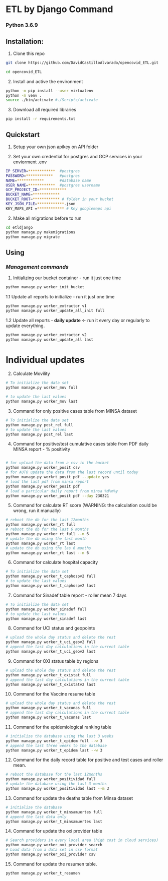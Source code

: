 # ETL by Django Command

### Python 3.6.9

## **Installation:**

1.  Clone this repo

```bash
git clone https://github.com/DavidCastilloAlvarado/opencovid_ETL.git

cd opencovid_ETL
```

2.  Install and active the environment

```bash
python -m pip install --user virtualenv
python -m venv .
source ./bin/activate #./Scripts/activate
```

3.  Download all required libraries

```bash
pip install -r requirements.txt
```

## **Quickstart**

1. Setup your own json apikey on API folder

2. Set your own credential for postgres and GCP services in your enviorment .env

```bash
IP_SERVER=************  #postgres
PASSWORD=************   #postgres
NAME=************       #database name
USER_NAME=************  #postgres username
GCP_PROJECT_ID=************
BUCKET_NAME=************
BUCKET_ROOT=************ # folder in your bucket
KEY_JSON_FILE=************.json
KEY_MAPS_API =************ # Key googlemaps api
```

2.  Make all migrations before to run

```bash
cd etldjango
python manage.py makemigrations
python manage.py migrate
```

## **Using**

### _Management commands_

1. Initializing our bucket container - run it just one time

```bash
python manage.py worker_init_bucket
```

1.1 Update all reports to initialize - run it just one time

```bash
python manage.py worker_extractor v1
python manage.py worker_update_all_init full
```

1.2 Update all reports - **daily update** <- run it every day or regularly to update everything.

```bash
python manage.py worker_extractor v2
python manage.py worker_update_all last
```

# Individual updates

2. Calculate Movility

```bash
# To initialize the data set
python manage.py worker_mov full

# to update the last values
python manage.py worker_mov last

```

3. Command for only positive cases table from MINSA dataset

```bash
# To initialize the data set
python manage.py post_rel full
# to update the last values
python manage.py post_rel last

```

4. Command for positive/test cumulative cases table from PDF daily MINSA report - % positivity

```bash

# for upload the data from a csv in the bucket
python manage.py worker_posit csv
# for AUTO update the data from the last record until today
python manage.py workrt_posit pdf --update yes
# load the last pdf from minsa report
python manage.py worker_posit pdf
# load a particular daily report from minsa %d%m%y
python manage.py worker_posit pdf --day 230321
```

5. Command for calculate RT score (WARNING: the calculation could be wrong, run it manually)

```bash
# reboot the db for the last 12months
python manage.py worker_rt full
# reboot the db for the last 6 months
python manage.py worker_rt full --m 6
# update the db using the last month
python manage.py worker_rt last
# update the db using the las 6 months
python manage.py worker_rt last --m 6
```

6. Command for calculate hospital capacity

```bash
# To initialize the data set
python manage.py worker_t_caphospv2 full
# to update the last values
python manage.py worker_t_caphospv2 last
```

7.  Command for Sinadef table report - roller mean 7 days

```bash
# To initialize the data set
python manage.py worker_sinadef full
# to update the last values
python manage.py worker_sinadef last
```

8. Command for UCI status and geopoints

```bash
# upload the whole day status and delete the rest
python manage.py worker_t_uci_geov2 full
# append the last day calculations in the current table
python manage.py worker_t_uci_geov2 last
```

9. Command for OXI status table by regions

```bash
# upload the whole day status and delete the rest
python manage.py worker_t_oxistat full
# append the last day calculations in the current table
python manage.py worker_t_oxistatv2 last
```

10. Command for the Vaccine resume table

```bash
# upload the whole day status and delete the rest
python manage.py worker_t_vacunas full
# append the last day calculations in the current table
python manage.py worker_t_vacunas last
```

11. Command for the epidemiological ranking table

```bash
# initialize the database using the last 3 weeks
python manage.py worker_t_epidem full --w 3
# append the last three weeks to the database
python manage.py worker_t_epidem last --w 3
```

12. Command for the daily record table for positive and test cases and roller mean.

```bash
# reboot the database for the last 12months
python manage.py worker_positividad full
# update the database using the last 3 months
python manage.py worker_positividad last --m 3
```

13. Command for update the deaths table from Minsa dataset

```bash
# initialize the database
python manage.py worker_t_minsamuertes full
# append the last data only
python manage.py worker_t_minsamuertes last
```

14. Command for update the oxi provider table

```bash
# Search providers in every local area (high cost in cloud services)
python manage.py worker_oxi_provider search
# Load data from a data set in csv format
python manage.py worker_oxi_provider csv

```

15. Command for update the resumen table.

```bash
python manage.py worker_t_resumen

```
